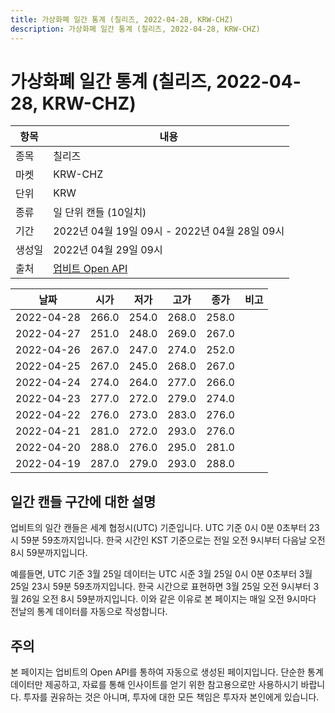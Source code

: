 ```yaml
---
title: 가상화폐 일간 통계 (칠리즈, 2022-04-28, KRW-CHZ)
description: 가상화폐 일간 통계 (칠리즈, 2022-04-28, KRW-CHZ)
---
```



가상화폐 일간 통계 (칠리즈, 2022-04-28, KRW-CHZ)
===

|항목|내용|
|--|--|
|종목|칠리즈|
|마켓|KRW-CHZ|
|단위|KRW|
|종류|일 단위 캔들 (10일치)|
|기간|2022년 04월 19일 09시 - 2022년 04월 28일 09시|
|생성일|2022년 04월 29일 09시|
|출처|[업비트 Open API](https://docs.upbit.com)|


|날짜|시가|저가|고가|종가|비고|
|--|--|--|--|--|--|
|2022-04-28|266.0|254.0|268.0|258.0|    |
|2022-04-27|251.0|248.0|269.0|267.0|    |
|2022-04-26|267.0|247.0|274.0|252.0|    |
|2022-04-25|267.0|245.0|268.0|267.0|    |
|2022-04-24|274.0|264.0|277.0|266.0|    |
|2022-04-23|277.0|272.0|279.0|274.0|    |
|2022-04-22|276.0|273.0|283.0|276.0|    |
|2022-04-21|281.0|272.0|293.0|276.0|    |
|2022-04-20|288.0|276.0|295.0|281.0|    |
|2022-04-19|287.0|279.0|293.0|288.0|    |


일간 캔들 구간에 대한 설명
---


업비트의 일간 캔들은 세계 협정시(UTC) 기준입니다. 
UTC 기준 0시 0분 0초부터 23시 59분 59초까지입니다. 
한국 시간인 KST 기준으로는 전일 오전 9시부터 다음날 오전 8시 59분까지입니다. 


예를들면, UTC 기준 3월 25일 데이터는 UTC 시준 3월 25일 0시 0분 0초부터 3월 25일 23시 59분 59초까지입니다. 
한국 시간으로 표현하면 3월 25일 오전 9시부터 3월 26일 오전 8시 59분까지입니다. 
이와 같은 이유로 본 페이지는 매일 오전 9시마다 전날의 통계 데이터를 자동으로 작성합니다. 


주의
---


본 페이지는 업비트의 Open API를 통하여 자동으로 생성된 페이지입니다. 
단순한 통계 데이터만 제공하고, 자료를 통해 인사이트를 얻기 위한 참고용으로만 사용하시기 바랍니다. 
투자를 권유하는 것은 아니며, 투자에 대한 모든 책임은 투자자 본인에게 있습니다. 
